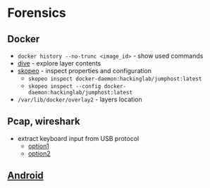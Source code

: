 # Forensics

## Docker

- `docker history --no-trunc <image_id>` - show used commands
- [dive](https://github.com/wagoodman/dive) - explore layer contents
- [skopeo](https://github.com/containers/skopeo) - inspect properties and configuration
  - `skopeo inspect docker-daemon:hackinglab/jumphost:latest`
  - `skopeo inspect --config docker-daemon:hackinglab/jumphost:latest`
- `/var/lib/docker/overlay2` - layers location

## Pcap, wireshark

- extract keyboard input from USB protocol
  - [option1](pcap/parse-keyboard-1.py)
  - [option2](pcap/parse-keyboard-2.py)

## [Android](./android.md)
